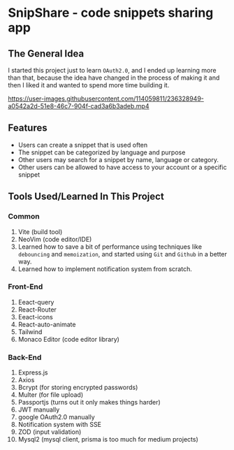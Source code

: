# SnipShare - code snippets sharing app

## The General Idea

I started this project just to learn `OAuth2.0`, and I ended up learning
more than that, because the idea have changed in the process of making
it and then I liked it and wanted to spend more time building it.

https://user-images.githubusercontent.com/114059811/236328949-a0542a2d-51e8-46c7-904f-cad3a6b3adeb.mp4

## Features

- Users can create a snippet that is used often
- The snippet can be categorized by language and purpose
- Other users may search for a snippet by name, language or category. 
- Other users can be allowed to have access to your account or a specific snippet

## Tools Used/Learned In This Project

### Common
1. Vite (build tool)
3. NeoVim (code editor/IDE)
4. Learned how to save a bit of performance using techniques
  like `debouncing` and `memoization`, and started using
  `Git` and `Github` in a better way.
6. Learned how to implement notification system from scratch.

### Front-End

1. Eeact-query
3. React-Router
4. Eeact-icons
5. React-auto-animate
6. Tailwind
7. Monaco Editor (code editor library)

### Back-End

1. Express.js
2. Axios
3. Bcrypt (for storing encrypted passwords)
4. Multer (for file upload)
5. Passportjs (turns out it only makes things harder)
6. JWT manually
7. google OAuth2.0 manually
8. Notification system with SSE
9. ZOD (input validation)
10. Mysql2 (mysql client, prisma is too much for medium projects)
